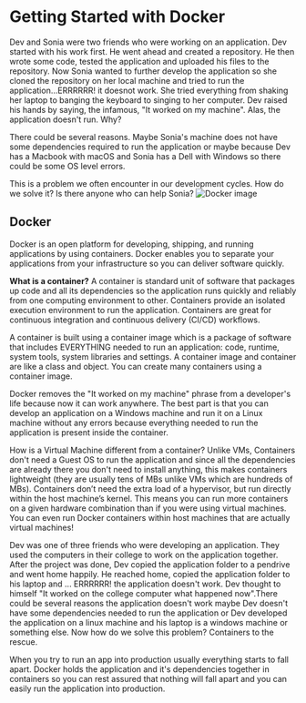 # Getting Started with Docker

Dev and Sonia were two friends who were working on an application. Dev started with his work first. He went ahead and created a repository. He then wrote some code, tested the application and uploaded his files to the repository. Now Sonia wanted to further develop the application so she cloned the repository on her local machine and tried to run the application...ERRRRRR! it doesnot work. She tried everything from shaking her laptop to banging the keyboard to singing to her computer. Dev raised his hands by saying, the infamous, "It worked on my machine". Alas, the application doesn't run. Why?

There could be several reasons. Maybe Sonia's machine does not have some dependencies required to run the application or maybe because Dev has a Macbook with macOS and Sonia has a Dell with Windows so there could be some OS level errors.

This is a problem we often encounter in our development cycles. How do we solve it? Is there anyone who can help Sonia?
![Docker image](https://www.google.com/url?sa=i&url=https%3A%2F%2Fmedium.com%2F%40karthi.net%2Fhow-to-run-multiple-services-in-a-docker-container-5919fcc981a6&psig=AOvVaw3pVtbH1l6xZJ5oKGEp7xF5&ust=1603180376718000&source=images&cd=vfe&ved=0CAIQjRxqFwoTCKidrIOXwOwCFQAAAAAdAAAAABAD)
## Docker
Docker is an open platform for developing, shipping, and running applications by using containers. Docker enables you to separate your applications from your infrastructure so you can deliver software quickly.

**What is a container?**
A container is standard unit of software that packages up code and all its dependencies so the application runs quickly and reliably from one computing environment to other. Containers provide an isolated execution environment to run the application. Containers are great for continuous integration and continuous delivery (CI/CD) workflows.

A container is built using a container image which is a package of software that includes EVERYTHING needed to run an application: code, runtime, system tools, system libraries and settings. A container image and container are like a class and object. You can create many containers using a container image. 

Docker removes the "It worked on my machine" phrase from a developer's life because now it can work anywhere. The best part is that you can develop an application on a Windows machine and run it on a Linux machine without any errors because everything needed to run the application is present inside the container.

How is a Virtual Machine different from a container?
Unlike VMs, Containers don't need a Guest OS to run the application and since all the dependencies are already there you don't need to install anything, this makes containers lightweight (they are usually tens of MBs unlike VMs which are hundreds of MBs). Containers don’t need the extra load of a hypervisor, but run directly within the host machine’s kernel. This means you can run more containers on a given hardware combination than if you were using virtual machines. You can even run Docker containers within host machines that are actually virtual machines!
 



Dev was one of three friends who were developing an application. They used the computers in their college to work on the application together. After the project was done, Dev copied the application folder to a pendrive and went home happily. He reached home, copied the application folder to his laptop and ... ERRRRRR! the application doesn't work. Dev thought to himself "It worked on the college computer what happened now".There could be several reasons the application doesn't work maybe Dev doesn't have some dependencies needed to run the application or Dev developed the application on a linux machine and his laptop is a windows machine or something else. Now how do we solve this problem? Containers to the rescue.


When you try to run an app into production usually everything starts to fall apart. Docker holds the application and it's dependencies together in containers so you can rest assured that nothing will fall apart and you can easily run the application into production.

